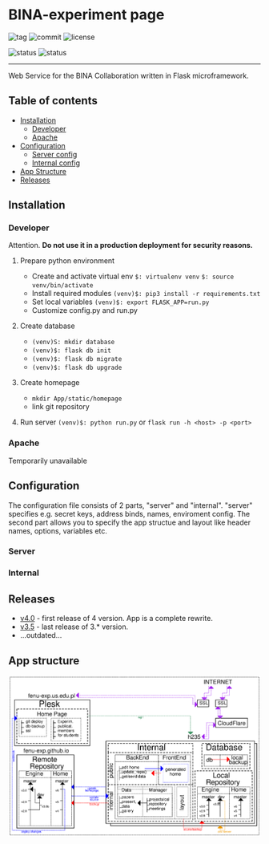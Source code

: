 # BINA-experiment page

![tag](https://img.shields.io/github/tag-date/fenu-exp/fenu-exp.internal.svg)
![commit](https://img.shields.io/github/last-commit/fenu-exp/fenu-exp.internal.svg)
![license](https://img.shields.io/github/license/fenu-exp/fenu-exp.internal.svg)

![status](https://img.shields.io/badge/build-passing-green.svg?style=flat&logo=Linux) ![status](https://img.shields.io/badge/build-falling-red.svg?style=flat&logo=Windows)

---

Web Service for the BINA Collaboration written in Flask microframework.

## Table of contents

- [Installation](#Installation)
	- [Developer](#Developer)
	- [Apache](#Apache)
- [Configuration](#Configuration)
	- [Server config](#Server)
	- [Internal config](#Internal)
- [App Structure](#App-structure)
- [Releases](#Releases)

## Installation

### Developer

Attention. **Do not use it in a production deployment for security reasons.**

1. Prepare python  environment
	- Create and activate virtual env
	`$: virtualenv venv`
	`$: source venv/bin/activate`
	- Install required modules
	`(venv)$: pip3 install -r requirements.txt`
	- Set local variables
	`(venv)$: export FLASK_APP=run.py`
	- Customize config.py and run.py

2. Create database
	- `(venv)S: mkdir database`
	- `(venv)$: flask db init`
	- `(venv)$: flask db migrate`
	- `(venv)$: flask db upgrade`

3. Create homepage
	- `mkdir App/static/homepage`
	- link git repository

4. Run server
	`(venv)$: python run.py` or `flask run -h <host> -p <port>`

### Apache

Temporarily unavailable

## Configuration

The configuration file consists of 2 parts, "server" and "internal".
"server" specifies e.g. secret keys, address binds, names, enviroment config.
The second part allows you to specify the app structue and layout like header names, options, variables etc.

### Server

### Internal

## Releases

- [v4.0](https://github.com/fenu-exp/fenu-exp.internal/releases/tag/v4.0) - first release of 4 version. App is a complete rewrite.
- [v3.5](https://github.com/fenu-exp/fenu-exp.internal/releases/tag/v3.5) - last release of 3.* version.
- ...outdated...

## App structure

![structure](App/static/img/PageStructure.png)

